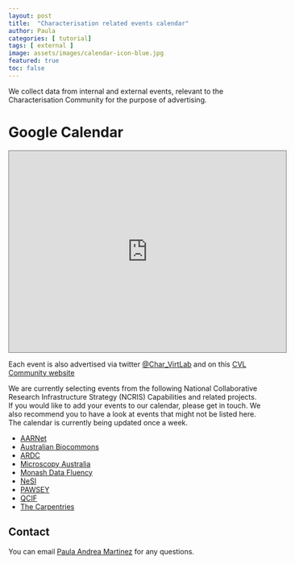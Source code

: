```yaml
---
layout: post
title:  "Characterisation related events calendar"
author: Paula
categories: [ tutorial]
tags: [ external ]
image: assets/images/calendar-icon-blue.jpg
featured: true
toc: false
---
```



We collect data from internal and external events, relevant to the Characterisation Community for the purpose of advertising.

# Google Calendar

<iframe src="https://calendar.google.com/calendar/embed?height=400&amp;wkst=1&amp;bgcolor=%23ffffff&amp;ctz=Australia%2FBrisbane&amp;src=OTVxdWJuM25jaTJ0M3NxamszaTBvOGRhbm9AZ3JvdXAuY2FsZW5kYXIuZ29vZ2xlLmNvbQ&amp;color=%233F51B5&amp;showPrint=0&amp;showCalendars=1&amp;mode=AGENDA" style="border:solid 1px #777" width="550" height="400" frameborder="0" scrolling="no"></iframe>

Each event is also advertised via twitter [@Char_VirtLab](https://twitter.com/Char_VirtLab) and on this [CVL Community website](https://characterisation-virtual-laboratory.github.io/CVL_Community/)

We are currently selecting events from the following National Collaborative Research Infrastructure Strategy (NCRIS) Capabilities and related projects. If you would like to add your events to our calendar, please get in touch. We also recommend you to have a look at events that might not be listed here. The calendar is currently being updated once a week.

* [AARNet](https://www.aarnet.edu.au/events)
* [Australian Biocommons](https://www.biocommons.org.au/events)
* [ARDC](https://ardc.edu.au/events/)
* [Microscopy Australia](https://micro.org.au/news-events/events/)
* [Monash Data Fluency](https://www.monash.edu/data-fluency/events)
* [NeSI](https://www.nesi.org.nz/community/events)
* [PAWSEY](https://pawsey.org.au/events/)
* [QCIF](https://www.qcif.edu.au/training/training-courses/)
* [The Carpentries](https://carpentries.org/upcoming_workshops/)


## Contact 

You can email [Paula Andrea Martinez](p.martinez@uq.edu.au) for any questions.


